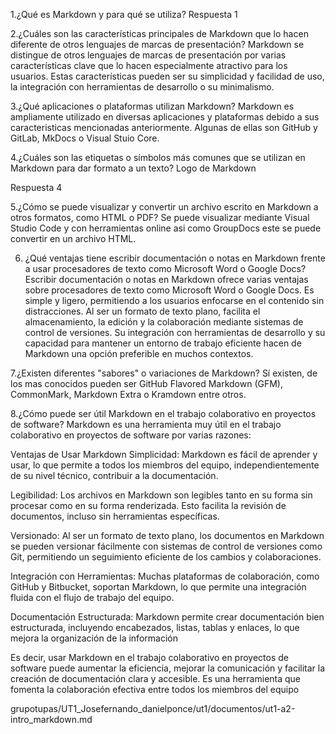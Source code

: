 1.¿Qué es Markdown y para qué se utiliza?
Respuesta 1

2.¿Cuáles son las características principales de Markdown que lo hacen diferente de otros lenguajes de marcas de presentación?
Markdown se distingue de otros lenguajes de marcas de presentación por varias características clave que lo hacen especialmente atractivo para los usuarios. Estas características pueden ser su simplicidad y facilidad de uso, la integración con herramientas de desarrollo o su minimalismo.

3.¿Qué aplicaciones o plataformas utilizan Markdown?
Markdown es ampliamente utilizado en diversas aplicaciones y plataformas debido a sus caracteristicas mencionadas anteriormente. Algunas de ellas son GitHub y GitLab, MkDocs o Visual Stuio Core.

4.¿Cuáles son las etiquetas o símbolos más comunes que se utilizan en Markdown para dar formato a un texto?
Logo de Markdown

Respuesta 4

5.¿Cómo se puede visualizar y convertir un archivo escrito en Markdown a otros formatos, como HTML o PDF?
Se puede visualizar mediante Visual Studio Code y con herramientas online asi como GroupDocs este se puede convertir en un archivo HTML.

6. ¿Qué ventajas tiene escribir documentación o notas en Markdown frente a usar procesadores de texto como Microsoft Word o Google Docs?
Escribir documentación o notas en Markdown ofrece varias ventajas sobre procesadores de texto como Microsoft Word o Google Docs. Es simple y ligero, permitiendo a los usuarios enfocarse en el contenido sin distracciones. Al ser un formato de texto plano, facilita el almacenamiento, la edición y la colaboración mediante sistemas de control de versiones. Su integración con herramientas de desarrollo y su capacidad para mantener un entorno de trabajo eficiente hacen de Markdown una opción preferible en muchos contextos.

7.¿Existen diferentes "sabores" o variaciones de Markdown?
Sí existen, de los mas conocidos pueden ser GitHub Flavored Markdown (GFM), CommonMark, Markdown Extra o Kramdown entre otros.

8.¿Cómo puede ser útil Markdown en el trabajo colaborativo en proyectos de software?
Markdown es una herramienta muy útil en el trabajo colaborativo en proyectos de software por varias razones:

Ventajas de Usar Markdown Simplicidad: Markdown es fácil de aprender y usar, lo que permite a todos los miembros del equipo, independientemente de su nivel técnico, contribuir a la documentación.

Legibilidad: Los archivos en Markdown son legibles tanto en su forma sin procesar como en su forma renderizada. Esto facilita la revisión de documentos, incluso sin herramientas específicas.

Versionado: Al ser un formato de texto plano, los documentos en Markdown se pueden versionar fácilmente con sistemas de control de versiones como Git, permitiendo un seguimiento eficiente de los cambios y colaboraciones.

Integración con Herramientas: Muchas plataformas de colaboración, como GitHub y Bitbucket, soportan Markdown, lo que permite una integración fluida con el flujo de trabajo del equipo.

Documentación Estructurada: Markdown permite crear documentación bien estructurada, incluyendo encabezados, listas, tablas y enlaces, lo que mejora la organización de la información

Es decir, usar Markdown en el trabajo colaborativo en proyectos de software puede aumentar la eficiencia, mejorar la comunicación y facilitar la creación de documentación clara y accesible. Es una herramienta que fomenta la colaboración efectiva entre todos los miembros del equipo

grupotupas/UT1_Josefernando_danielponce/ut1/documentos/ut1-a2-intro_markdown.md